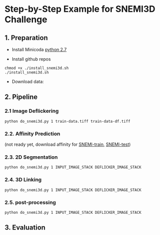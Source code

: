 # Step-by-Step Example for SNEMI3D Challenge

## 1. Preparation

- Install Minicoda [python 2.7](https://conda.io/miniconda.html)

- Install github repos
```
chmod +x ./install_snemi3d.sh
./install_snemi3d.sh
```

- Download data: 

## 2. Pipeline
### 2.1 Image Deflickering
```
python do_snemi3d.py 1 train-data.tiff train-data-df.tiff
```

### 2.2. Affinity Prediction 
(not ready yet, download affinity for [SNEMI-train](), [SNEMI-test]())

### 2.3. 2D Segmentation
```
python do_snemi3d.py 1 INPUT_IMAGE_STACK DEFLICKER_IMAGE_STACK
```

### 2.4. 3D Linking
```
python do_snemi3d.py 1 INPUT_IMAGE_STACK DEFLICKER_IMAGE_STACK
```

### 2.5. post-processing
```
python do_snemi3d.py 1 INPUT_IMAGE_STACK DEFLICKER_IMAGE_STACK
```


## 3. Evaluation
